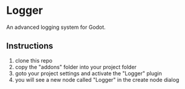 # Logger
An advanced logging system for Godot.


## Instructions
1. clone this repo
2. copy the "addons" folder into your project folder
3. goto your project settings and activate the "Logger" plugin
4. you will see a new node called "Logger" in the create node dialog
